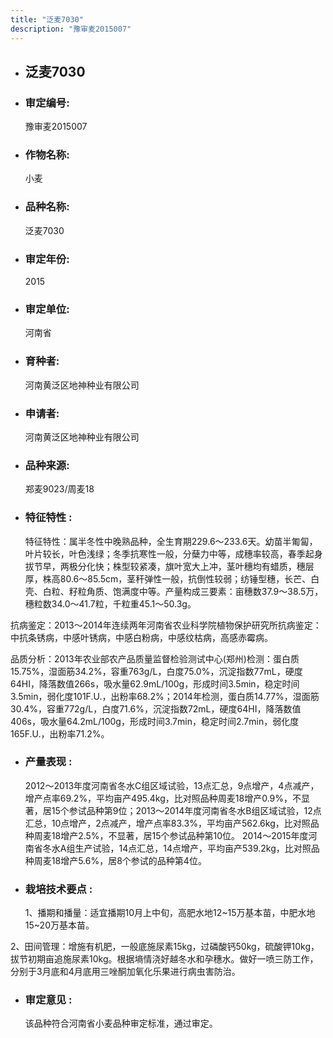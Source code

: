```yaml
---
title: "泛麦7030"
description: "豫审麦2015007"
---
```

* ## 泛麦7030
* ###  审定编号:  
   豫审麦2015007

*  ### 作物名称:  
   小麦

*   ###  品种名称: 
    泛麦7030

*   ### 审定年份: 
    2015

*   ### 审定单位:  
    河南省

*   ### 育种者:  
    河南黄泛区地神种业有限公司

*   ### 申请者:  
    河南黄泛区地神种业有限公司

*   ### 品种来源:  
    郑麦9023/周麦18

*   ### 特征特性 : 
    特征特性：属半冬性中晚熟品种，全生育期229.6～233.6天。幼苗半匍匐，叶片较长，叶色浅绿；冬季抗寒性一般，分蘖力中等，成穗率较高，春季起身拔节早，两极分化快；株型较紧凑，旗叶宽大上冲，茎叶穗均有蜡质，穗层厚，株高80.6～85.5cm，茎秆弹性一般，抗倒性较弱；纺锤型穗，长芒、白壳、白粒、籽粒角质、饱满度中等。产量构成三要素：亩穗数37.9～38.5万，穗粒数34.0～41.7粒，千粒重45.1～50.3g。
抗病鉴定：2013～2014年连续两年河南省农业科学院植物保护研究所抗病鉴定：中抗条锈病，中感叶锈病，中感白粉病，中感纹枯病，高感赤霉病。
品质分析：2013年农业部农产品质量监督检验测试中心(郑州)检测：蛋白质15.75%，湿面筋34.2%，容重763g/L，白度75.0%，沉淀指数77mL，硬度64HI，降落数值266s，吸水量62.9mL/100g，形成时间3.5min，稳定时间3.5min，弱化度101F.U.，出粉率68.2%；2014年检测，蛋白质14.77%，湿面筋30.4%，容重772g/L，白度71.6%，沉淀指数72mL，硬度64HI，降落数值406s，吸水量64.2mL/100g，形成时间3.7min，稳定时间2.7min，弱化度165F.U.，出粉率71.2%。


*   ### 产量表现 : 
    2012～2013年度河南省冬水C组区域试验，13点汇总，9点增产，4点减产，增产点率69.2%，平均亩产495.4kg，比对照品种周麦18增产0.9%，不显著，居15个参试品种第9位；2013～2014年度河南省冬水B组区域试验，12点汇总，10点增产，2点减产，增产点率83.3%，平均亩产562.6kg，比对照品种周麦18增产2.5%，不显著，居15个参试品种第10位。 2014～2015年度河南省冬水A组生产试验，14点汇总，14点增产，平均亩产539.2kg，比对照品种周麦18增产5.6%，居8个参试的品种第4位。

*   ### 栽培技术要点 : 
    1、播期和播量：适宜播期10月上中旬，高肥水地12~15万基本苗，中肥水地15~20万基本苗。
2、田间管理：增施有机肥，一般底施尿素15kg，过磷酸钙50kg，硫酸钾10kg，拔节初期亩追施尿素10kg。根据墒情浇好越冬水和孕穗水。做好一喷三防工作，分别于3月底和4月底用三唑酮加氧化乐果进行病虫害防治。


*   ### 审定意见 : 
    该品种符合河南省小麦品种审定标准，通过审定。
